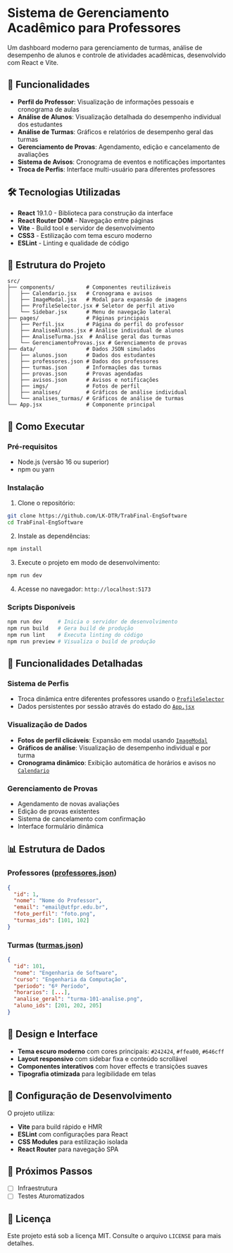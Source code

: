 # Sistema de Gerenciamento Acadêmico para Professores

Um dashboard moderno para gerenciamento de turmas, análise de desempenho de alunos e controle de atividades acadêmicas, desenvolvido com React e Vite.

## 🚀 Funcionalidades

- **Perfil do Professor**: Visualização de informações pessoais e cronograma de aulas
- **Análise de Alunos**: Visualização detalhada do desempenho individual dos estudantes
- **Análise de Turmas**: Gráficos e relatórios de desempenho geral das turmas
- **Gerenciamento de Provas**: Agendamento, edição e cancelamento de avaliações
- **Sistema de Avisos**: Cronograma de eventos e notificações importantes
- **Troca de Perfis**: Interface multi-usuário para diferentes professores

## 🛠️ Tecnologias Utilizadas

- **React** 19.1.0 - Biblioteca para construção da interface
- **React Router DOM** - Navegação entre páginas
- **Vite** - Build tool e servidor de desenvolvimento
- **CSS3** - Estilização com tema escuro moderno
- **ESLint** - Linting e qualidade de código

## 📁 Estrutura do Projeto

```
src/
├── components/          # Componentes reutilizáveis
│   ├── Calendario.jsx   # Cronograma e avisos
│   ├── ImageModal.jsx   # Modal para expansão de imagens
│   ├── ProfileSelector.jsx # Seletor de perfil ativo
│   └── Sidebar.jsx      # Menu de navegação lateral
├── pages/               # Páginas principais
│   ├── Perfil.jsx       # Página do perfil do professor
│   ├── AnaliseAlunos.jsx # Análise individual de alunos
│   ├── AnaliseTurma.jsx  # Análise geral das turmas
│   └── GerenciamentoProvas.jsx # Gerenciamento de provas
├── data/                # Dados JSON simulados
│   ├── alunos.json      # Dados dos estudantes
│   ├── professores.json # Dados dos professores
│   ├── turmas.json      # Informações das turmas
│   ├── provas.json      # Provas agendadas
│   ├── avisos.json      # Avisos e notificações
│   ├── imgs/            # Fotos de perfil
│   ├── analises/        # Gráficos de análise individual
│   └── analises_turmas/ # Gráficos de análise de turmas
└── App.jsx              # Componente principal
```

## 🚀 Como Executar

### Pré-requisitos
- Node.js (versão 16 ou superior)
- npm ou yarn

### Instalação

1. Clone o repositório:
```bash
git clone https://github.com/LK-DTR/TrabFinal-EngSoftware
cd TrabFinal-EngSoftware
```

2. Instale as dependências:
```bash
npm install
```

3. Execute o projeto em modo de desenvolvimento:
```bash
npm run dev
```

4. Acesse no navegador: `http://localhost:5173`

### Scripts Disponíveis

```bash
npm run dev     # Inicia o servidor de desenvolvimento
npm run build   # Gera build de produção
npm run lint    # Executa linting do código
npm run preview # Visualiza o build de produção
```

## 🎯 Funcionalidades Detalhadas

### Sistema de Perfis
- Troca dinâmica entre diferentes professores usando o [`ProfileSelector`](src/components/ProfileSelector.jsx)
- Dados persistentes por sessão através do estado do [`App.jsx`](src/App.jsx)

### Visualização de Dados
- **Fotos de perfil clicáveis**: Expansão em modal usando [`ImageModal`](src/components/ImageModal.jsx)
- **Gráficos de análise**: Visualização de desempenho individual e por turma
- **Cronograma dinâmico**: Exibição automática de horários e avisos no [`Calendario`](src/components/Calendario.jsx)

### Gerenciamento de Provas
- Agendamento de novas avaliações
- Edição de provas existentes
- Sistema de cancelamento com confirmação
- Interface formulário dinâmica

## 📊 Estrutura de Dados

### Professores ([professores.json](src/data/professores.json))
```json
{
  "id": 1,
  "nome": "Nome do Professor",
  "email": "email@utfpr.edu.br",
  "foto_perfil": "foto.png",
  "turmas_ids": [101, 102]
}
```

### Turmas ([turmas.json](src/data/turmas.json))
```json
{
  "id": 101,
  "nome": "Engenharia de Software",
  "curso": "Engenharia da Computação",
  "periodo": "6º Período",
  "horarios": [...],
  "analise_geral": "turma-101-analise.png",
  "aluno_ids": [201, 202, 205]
}
```

## 🎨 Design e Interface

- **Tema escuro moderno** com cores principais: `#242424`, `#ffea00`, `#646cff`
- **Layout responsivo** com sidebar fixa e conteúdo scrollável
- **Componentes interativos** com hover effects e transições suaves
- **Tipografia otimizada** para legibilidade em telas

## 🔧 Configuração de Desenvolvimento

O projeto utiliza:
- **Vite** para build rápido e HMR
- **ESLint** com configurações para React
- **CSS Modules** para estilização isolada
- **React Router** para navegação SPA

## 📝 Próximos Passos

- [ ] Infraestrutura
- [ ] Testes Aturomatizados

## 📄 Licença

Este projeto está sob a licença MIT. Consulte o arquivo `LICENSE` para mais detalhes.